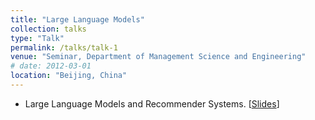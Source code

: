 ```yaml
---
title: "Large Language Models"
collection: talks
type: "Talk"
permalink: /talks/talk-1
venue: "Seminar, Department of Management Science and Engineering"
# date: 2012-03-01
location: "Beijing, China"
---
```


- Large Language Models and Recommender Systems. [[Slides](http://dolsim.github.io/files/llm_rs.pdf)]
